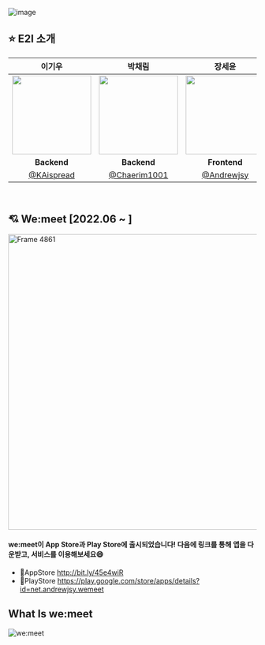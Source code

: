 ![image](https://github.com/SWM-E2I/.github/assets/99247279/8fb44ede-63bc-4da0-8a38-7e7862023b4e)

## ⭐ E2I 소개

|이기우|박채림|장세윤|
|:--:|:--:|:---:|
|<img width="160px" src="https://github.com/SWM-E2I/.github/assets/99247279/1608ce9d-3c86-44ef-b317-7d2b48475e49"> | <img width="160px" src="https://github.com/SWM-E2I/.github/assets/99247279/82524158-05e8-49b5-928d-3563fe1003a3" /> | <img width="160px" src="https://github.com/SWM-E2I/.github/assets/99247279/9d998830-3941-433b-83d7-b15aa80adef0"> |
|**Backend**|**Backend**|**Frontend**|
|[@KAispread](https://github.com/KAispread)|[@Chaerim1001](https://github.com/Chaerim1001)|[@Andrewjsy](https://github.com/Andrewjsy)|

&nbsp;
## 💘 We:meet [2022.06 ~ ]
<img width="600" alt="Frame 4861" src="https://github.com/SWM-E2I/.github/assets/99247279/956cddfc-4c1a-4244-a1f8-83966586f04e">

#### we:meet이 App Store과 Play Store에 출시되었습니다! 다음에 링크를 통해 앱을 다운받고, 서비스를 이용해보세요😄
- 🍎AppStore http://bit.ly/45e4wiR
- 🍏PlayStore https://play.google.com/store/apps/details?id=net.andrewjsy.wemeet

## What Is we:meet
<img src="https://github.com/SWM-E2I/.github/assets/99247279/e8f952d1-312c-440c-96dc-c1133adaea30" title="we:meet"/>

&nbsp;
